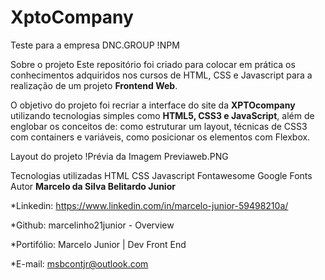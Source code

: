 # XptoCompany
Teste para a empresa DNC.GROUP
!NPM

Sobre o projeto
Este repositório foi criado para colocar em prática os conhecimentos adquiridos nos cursos de HTML, CSS e Javascript para a realização de um projeto <b>Frontend Web</b>.

O objetivo do projeto foi recriar a interface do site da <b>XPTOcompany</b> utilizando tecnologias simples como <b>HTML5, CSS3 e JavaScript</b>, além de englobar os conceitos de: como estruturar um layout, técnicas de CSS3 com containers e variáveis, como posicionar os elementos com Flexbox.

Layout do projeto
!Prévia da Imagem
Previaweb.PNG

Tecnologias utilizadas
HTML
CSS
Javascript
Fontawesome
Google Fonts
Autor
<b>Marcelo da Silva Belitardo Junior</b>

*Linkedin: https://www.linkedin.com/in/marcelo-junior-59498210a/

*Github:
marcelinho21junior - Overview

*Portifólio:
Marcelo Junior | Dev Front End

*E-mail: msbcontjr@outlook.com